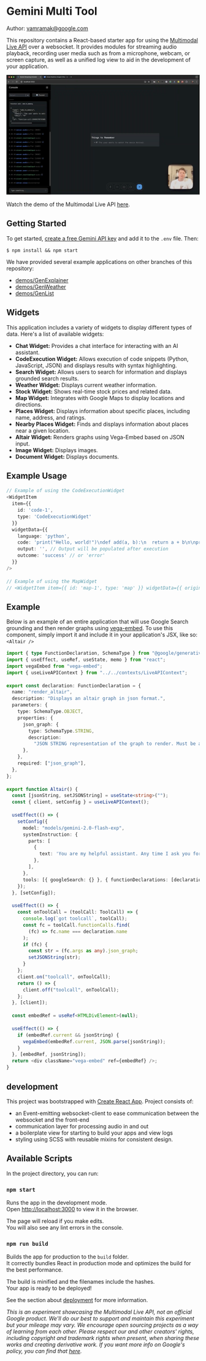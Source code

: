 # Gemini Multi Tool

Author: vamramak@google.com

This repository contains a React-based starter app for using the [Multimodal Live API](https://ai.google.dev/api/multimodal-live) over a websocket. It provides modules for streaming audio playback, recording user media such as from a microphone, webcam, or screen capture, as well as a unified log view to aid in the development of your application.

[![Multimodal Live API Demo](readme/thumbnail.png)](https://www.youtube.com/watch?v=J_q7JY1XxFE)

Watch the demo of the Multimodal Live API [here](https://www.youtube.com/watch?v=J_q7JY1XxFE).

## Getting Started

To get started, [create a free Gemini API key](https://aistudio.google.com/apikey) and add it to the `.env` file. Then:

```
$ npm install && npm start
```

We have provided several example applications on other branches of this repository:

- [demos/GenExplainer](https://github.com/google-gemini/multimodal-live-api-web-console/tree/demos/genexplainer)
- [demos/GenWeather](https://github.com/google-gemini/multimodal-live-api-web-console/tree/demos/genweather)
- [demos/GenList](https://github.com/google-gemini/multimodal-live-api-web-console/tree/demos/genlist)

## Widgets

This application includes a variety of widgets to display different types of data. Here's a list of available widgets:

*   **Chat Widget:** Provides a chat interface for interacting with an AI assistant.
*   **CodeExecution Widget:** Allows execution of code snippets (Python, JavaScript, JSON) and displays results with syntax highlighting.
*   **Search Widget:** Allows users to search for information and displays grounded search results.
*   **Weather Widget:** Displays current weather information.
*   **Stock Widget:** Shows real-time stock prices and related data.
*   **Map Widget:** Integrates with Google Maps to display locations and directions.
*   **Places Widget:** Displays information about specific places, including name, address, and ratings.
*   **Nearby Places Widget:** Finds and displays information about places near a given location.
*   **Altair Widget:** Renders graphs using Vega-Embed based on JSON input.
*   **Image Widget:** Displays images.
*   **Document Widget:** Displays documents.

## Example Usage

```typescript
// Example of using the CodeExecutionWidget
<WidgetItem
  item={{
    id: 'code-1',
    type: 'CodeExecutionWidget'
  }}
  widgetData={{
    language: 'python',
    code: 'print("Hello, world!")\ndef add(a, b):\n  return a + b\n\nprint(add(5, 3))',
    output: '', // Output will be populated after execution
    outcome: 'success' // or 'error'
  }}
/>

// Example of using the MapWidget
// <WidgetItem item={{ id: 'map-1', type: 'map' }} widgetData={{ origin: 'London', destination: 'Paris' }} />
```

## Example

Below is an example of an entire application that will use Google Search grounding and then render graphs using [vega-embed](https://github.com/vega/vega-embed).  To use this component, simply import it and include it in your application's JSX, like so: `<Altair />`

```typescript
import { type FunctionDeclaration, SchemaType } from "@google/generative-ai";
import { useEffect, useRef, useState, memo } from "react";
import vegaEmbed from "vega-embed";
import { useLiveAPIContext } from "../../contexts/LiveAPIContext";

export const declaration: FunctionDeclaration = {
  name: "render_altair",
  description: "Displays an altair graph in json format.",
  parameters: {
    type: SchemaType.OBJECT,
    properties: {
      json_graph: {
        type: SchemaType.STRING,
        description:
          "JSON STRING representation of the graph to render. Must be a string, not a json object",
      },
    },
    required: ["json_graph"],
  },
};

export function Altair() {
  const [jsonString, setJSONString] = useState<string>("");
  const { client, setConfig } = useLiveAPIContext();

  useEffect(() => {
    setConfig({
      model: "models/gemini-2.0-flash-exp",
      systemInstruction: {
        parts: [
          {
            text: 'You are my helpful assistant. Any time I ask you for a graph call the "render_altair" function I have provided you. Dont ask for additional information just make your best judgement.',
          },
        ],
      },
      tools: [{ googleSearch: {} }, { functionDeclarations: [declaration] }],
    });
  }, [setConfig]);

  useEffect(() => {
    const onToolCall = (toolCall: ToolCall) => {
      console.log(`got toolcall`, toolCall);
      const fc = toolCall.functionCalls.find(
        (fc) => fc.name === declaration.name
      );
      if (fc) {
        const str = (fc.args as any).json_graph;
        setJSONString(str);
      }
    };
    client.on("toolcall", onToolCall);
    return () => {
      client.off("toolcall", onToolCall);
    };
  }, [client]);

  const embedRef = useRef<HTMLDivElement>(null);

  useEffect(() => {
    if (embedRef.current && jsonString) {
      vegaEmbed(embedRef.current, JSON.parse(jsonString));
    }
  }, [embedRef, jsonString]);
  return <div className="vega-embed" ref={embedRef} />;
}
```

## development

This project was bootstrapped with [Create React App](https://github.com/facebook/create-react-app).
Project consists of:

- an Event-emitting websocket-client to ease communication between the websocket and the front-end
- communication layer for processing audio in and out
- a boilerplate view for starting to build your apps and view logs
- styling using SCSS with reusable mixins for consistent design.

## Available Scripts

In the project directory, you can run:

### `npm start`

Runs the app in the development mode.\
Open [http://localhost:3000](http://localhost:3000) to view it in the browser.

The page will reload if you make edits.\
You will also see any lint errors in the console.

### `npm run build`

Builds the app for production to the `build` folder.\
It correctly bundles React in production mode and optimizes the build for the best performance.

The build is minified and the filenames include the hashes.\
Your app is ready to be deployed!

See the section about [deployment](https://facebook.github.io/create-react-app/docs/deployment) for more information.

_This is an experiment showcasing the Multimodal Live API, not an official Google product. We'll do our best to support and maintain this experiment but your mileage may vary. We encourage open sourcing projects as a way of learning from each other. Please respect our and other creators' rights, including copyright and trademark rights when present, when sharing these works and creating derivative work. If you want more info on Google's policy, you can find that [here](https://developers.google.com/terms/site-policies)._
